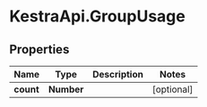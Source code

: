 # KestraApi.GroupUsage

## Properties

Name | Type | Description | Notes
------------ | ------------- | ------------- | -------------
**count** | **Number** |  | [optional] 


